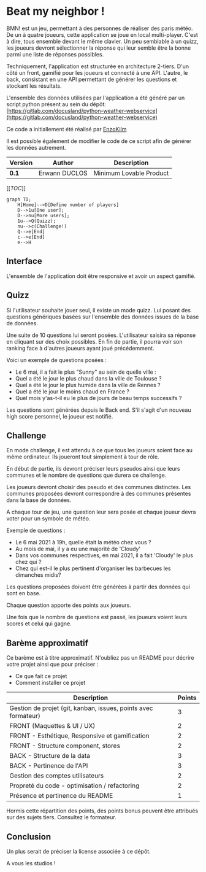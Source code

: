 # Beat my neighbor !

BMN! est un jeu, permettant à des personnes de réaliser des paris météo.
De un à quatre joueurs, cette application se joue en local multi-player. C'est à dire, tous ensemble devant le même clavier.
Un peu semblable à un quizz, les joueurs devront sélectionner la réponse qui leur semble être la bonne parmi une liste de réponses possibles.

Techniquement, l'application est structurée en architecture 2-tiers.
D'un côté un front, gamifié pour les joueurs et connecté à une API.
L'autre, le back, consistant en une API permettant de générer les questions et stockant les résultats.

L'ensemble des données utilisées par l'application a été généré par un script python présent au sein du dépôt: [https://gitlab.com/docusland/python-weather-webservice](https://gitlab.com/docusland/python-weather-webservice)

Ce code a initiallement été réalisé par [EnzoKilm](https://github.com/EnzoKilm)

Il est possible également de modifier le code de ce script afin de générer les données autrement.

| Version | Author        | Description             |
| ------- | ------------- | ----------------------- |
| **0.1** | Erwann DUCLOS | Minimum Lovable Product |

[[_TOC_]]

```mermaid
graph TD;
    H[Home]-->D[Define number of players]
    D-->1u[One user];
    D-->nu[More users];
    1u-->Q(Quizz);
    nu-->c(Challenge!)
    Q-->e[End]
    c-->e[End]
    e-->H
```

## Interface

L'ensemble de l'application doit être responsive et avoir un aspect gamifié.

## Quizz

Si l'utilisateur souhaite jouer seul, il existe un mode quizz. Lui posant des questions génériques basées sur l'ensemble des données issues de la base de données.

Une suite de 10 questions lui seront posées.
L'utilisateur saisira sa réponse en cliquant sur des choix possibles.
En fin de partie, il pourra voir son ranking face à d'autres joueurs ayant joué précédemment.

Voici un exemple de questions posées :

- Le 6 mai, il a fait le plus "Sunny" au sein de quelle ville : <suggestion de villes>
- Quel a été le jour le plus chaud dans la ville de Toulouse ?
- Quel a été le jour le plus humide dans la ville de Rennes ?
- Quel a été le jour le moins chaud en France ?
- Quel mois y'as-t-il eu le plus de jours de beau temps successifs ?

Les questions sont générées depuis le Back end.
S'il s'agit d'un nouveau high score personnel, le joueur est notifié.

## Challenge

En mode challenge, il est attendu à ce que tous les joueurs soient face au même ordinateur. Ils joueront tout simplement à tour de rôle.

En début de partie, ils devront préciser leurs pseudos ainsi que leurs communes et le nombre de questions que durera ce challenge.

Les joueurs devront choisir des pseudo et des communes distinctes.
Les communes proposées devront correspondre à des communes présentes dans la base de données.

A chaque tour de jeu, une question leur sera posée et chaque joueur devra voter pour un symbole de météo.

Exemple de questions :

- Le 6 mai 2021 à 19h, quelle était la météo chez vous ?
- Au mois de mai, il y a eu une majorité de 'Cloudy'
- Dans vos communes respectives, en mai 2021, il a fait 'Cloudy' le plus chez qui ?
- Chez qui est-il le plus pertinent d'organiser les barbecues les dimanches midis?

Les questions proposées doivent être générées à partir des données qui sont en base.

Chaque question apporte des points aux joueurs.

Une fois que le nombre de questions est passé, les joueurs voient leurs scores et celui qui gagne.

## Barème approximatif

Ce barème est à titre approximatif.
N'oubliez pas un README pour décrire votre projet ainsi que pour préciser :

- Ce que fait ce projet
- Comment installer ce projet

| Description                                                    | Points |
| -------------------------------------------------------------- | ------ |
| Gestion de projet (git, kanban, issues, points avec formateur) | 3      |
| FRONT (Maquettes & UI / UX)                                    | 2      |
| FRONT - Esthétique, Responsive et gamification                 | 2      |
| FRONT - Structure component, stores                            | 2      |
| BACK - Structure de la data                                    | 3      |
| BACK - Pertinence de l'API                                     | 3      |
| Gestion des comptes utilisateurs                               | 2      |
| Propreté du code - optimisation / refactoring                  | 2      |
| Présence et pertinence du README                               | 1      |

Hormis cette répartition des points, des points bonus peuvent être attribués sur des sujets tiers. Consultez le formateur.

## Conclusion

Un plus serait de préciser la license associée à ce dépôt.

A vous les studios !
